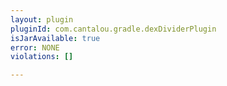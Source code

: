```yaml
---
layout: plugin
pluginId: com.cantalou.gradle.dexDividerPlugin
isJarAvailable: true
error: NONE
violations: []

---
```

